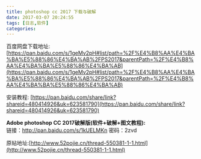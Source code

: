 ```yaml
---
title: photoshop cc 2017 下载与破解
date: 2017-03-07 20:24:55
tags: [日志,软件]
categories:
---
```


百度网盘下载地址: [https://pan.baidu.com/s/1geMv2pH#list/path=%2F%E4%B8%AA%E4%BA%BA%E5%88%86%E4%BA%AB%2FPS2017&parentPath=%2F%E4%B8%AA%E4%BA%BA%E5%88%86%E4%BA%AB](https://pan.baidu.com/s/1geMv2pH#list/path=%2F%E4%B8%AA%E4%BA%BA%E5%88%86%E4%BA%AB%2FPS2017&parentPath=%2F%E4%B8%AA%E4%BA%BA%E5%88%86%E4%BA%AB)



安装教程: [https://pan.baidu.com/share/link?shareid=480414926&uk=623581790](https://pan.baidu.com/share/link?shareid=480414926&uk=623581790)

**Adobe photoshop CC 2017破解版(软件+破解+图文教程):**  
链接：http://pan.baidu.com/s/1kUELMKn  密码：2zvd

原帖地址:[http://www.52pojie.cn/thread-550381-1-1.html](http://www.52pojie.cn/thread-550381-1-1.html)
